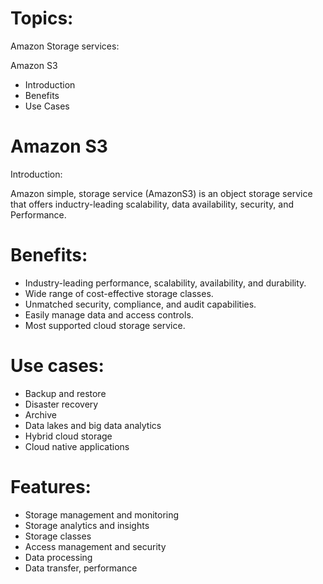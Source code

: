 # Topics:

Amazon Storage services:

Amazon S3

- Introduction
- Benefits
- Use Cases

# Amazon S3

Introduction:

Amazon simple, storage service (AmazonS3) is an object storage service that offers 
inductry-leading scalability, data availability, security, and Performance.

# Benefits:

- Industry-leading performance, scalability, availability, and durability.
- Wide range of cost-effective storage classes.
- Unmatched security, compliance, and audit capabilities.
- Easily manage data and access controls.
- Most supported cloud storage service.

# Use cases:

- Backup and restore
- Disaster recovery
- Archive
- Data lakes and big data analytics
- Hybrid cloud storage
- Cloud native applications


# Features:

- Storage management and monitoring
- Storage analytics and insights
- Storage classes
- Access management and security
- Data processing
- Data transfer, performance
